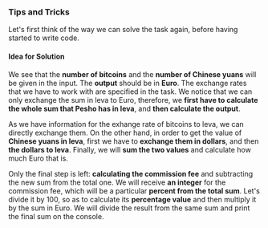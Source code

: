 ### Tips and Tricks

Let's first think of the way we can solve the task again, before having started to write code.

#### Idea for Solution

We see that the **number of bitcoins** and the **number of Chinese yuans** will be given in the input. The **output** should be in **Euro**. The exchange rates that we have to work with are specified in the task. We notice that we can only exchange the sum in leva to Euro, therefore, we **first have to calculate the whole sum that Pesho has in leva**, and **then calculate the output**.

As we have information for the exhange rate of bitcoins to leva, we can directly exchange them. On the other hand, in order to get the value of **Chinese yuans in leva**, first we have to **exchange them in dollars**, and then **the dollars to leva**. Finally, we will **sum the two values** and calculate how much Euro that is. 

Only the final step is left: **calculating the commission fee** and subtracting the new sum from the total one. We will receive **an integer** for the commission fee, which will be a particular **percent from the total sum**. Let's divide it by 100, so as to calculate its **percentage value** and then multiply it by the sum in Euro. We will divide the result from the same sum and print the final sum on the console. 
